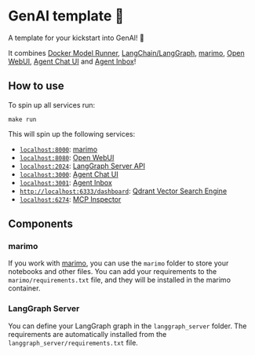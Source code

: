 # GenAI template 🚀

A template for your kickstart into GenAI! 🎁

It combines [Docker Model Runner](https://docs.docker.com/ai/model-runner/), [LangChain/LangGraph](https://www.langchain.com/), [marimo](https://github.com/marimo-team/marimo), [Open WebUI](https://openwebui.com/), [Agent Chat UI](https://github.com/langchain-ai/agent-chat-ui) and [Agent Inbox](https://github.com/langchain-ai/agent-inbox)!

## How to use

To spin up all services run:

`make run`

This will spin up the following services:

- [`localhost:8000`](http://localhost:8000): [marimo](https://github.com/marimo-team/marimo)
- [`localhost:8080`](http://localhost:8080): [Open WebUI](https://openwebui.com/)
- [`localhost:2024`](http://localhost:2024): [LangGraph Server API](https://langchain-ai.github.io/langgraph/)
- [`localhost:3000`](http://localhost:3000): [Agent Chat UI](https://github.com/langchain-ai/agent-chat-ui)
- [`localhost:3001`](http://localhost:3001): [Agent Inbox](https://github.com/langchain-ai/agent-inbox)
- [`http://localhost:6333/dashboard`](http://localhost:6333/dashboard): [Qdrant Vector Search Engine](https://github.com/qdrant/qdrant)
- [`localhost:6274`](http://localhost:6274): [MCP Inspector](https://github.com/modelcontextprotocol/inspector)

## Components

### marimo

If you work with [marimo](https://github.com/marimo-team/marimo), you can use the `marimo` folder to store your notebooks and other files.
You can add your requirements to the `marimo/requirements.txt` file, and they will be installed in the marimo container.

### LangGraph Server

You can define your LangGraph graph in the `langgraph_server` folder. The requirements are automatically installed from the `langgraph_server/requirements.txt` file.
